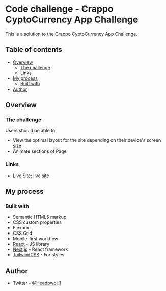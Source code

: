 # Code challenge - Crappo CyptoCurrency App Challenge

This is a solution to the Crappo CyptoCurrency App Challenge.

## Table of contents

- [Overview](#overview)
  - [The challenge](#the-challenge)
  - [Links](#links)
- [My process](#my-process)
  - [Built with](#built-with)
- [Author](#author)

## Overview

### The challenge

Users should be able to:

- View the optimal layout for the site depending on their device's screen size
- Animate sections of Page

### Links

- Live Site: [live site]("http://crappo-cryptocurrency-app.vercel.app/")

## My process

### Built with

- Semantic HTML5 markup
- CSS custom properties
- Flexbox
- CSS Grid
- Mobile-first workflow
- [React](https://reactjs.org/) - JS library
- [Next.js](https://nextjs.org/) - React framework
- [TailwindCSS](https://tailwindcss.com/) - For styles

## Author

- Twitter - [@Headbwoi_1](https://www.twitter.com/headbwoi_1)
